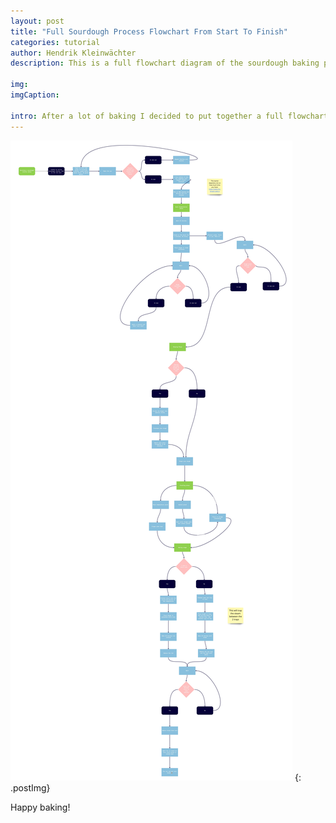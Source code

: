 ```yaml
---
layout: post
title: "Full Sourdough Process Flowchart From Start To Finish"
categories: tutorial
author: Hendrik Kleinwächter
description: This is a full flowchart diagram of the sourdough baking process from start to finish.

img:
imgCaption:

intro: After a lot of baking I decided to put together a full flowchart of the sourdough process, starting with making a healthy starter and then the actual process. I have marked the different stages in green. Hope this is helpful.
---
```


<!-- <div><img src="/assets/images/tutorials/sourdough-flowchart.jpg" alt="Flow chart"></div> -->

[![Flow chart](/assets/images/tutorials/sourdough-flowchart.jpg)](/assets/images/tutorials/sourdough-flowchart.jpg)
{: .postImg}

Happy baking!

